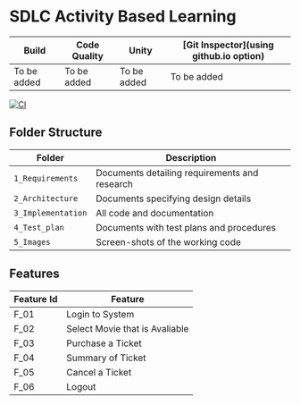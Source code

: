 # SDLC Activity Based Learning



Build | Code Quality | Unity | [Git Inspector](using github.io option)
------|----------|-------|--------------
 To be added | To be added | To be added | To be added

[![CI](https://github.com/Vikassamayamanthula/M1_Movie-Ticket-Booking-System/actions/workflows/CI.yml/badge.svg)](https://github.com/Vikassamayamanthula/M1_Movie-Ticket-Booking-System/actions/workflows/CI.yml)


## Folder Structure
Folder             | Description
-------------------| -----------------------------------------
`1_Requirements`   | Documents detailing requirements and research
`2_Architecture`   | Documents specifying design details
`3_Implementation` | All code and documentation
`4_Test_plan`      | Documents with test plans and procedures
`5_Images`         | Screen-shots of the working code
##  Features
| Feature Id | Feature |
| -----------|---------|
|F_01| Login to System | |
|F_02|Select Movie that is Avaliable |
|F_03| Purchase a Ticket |
|F_04| Summary of Ticket |
|F_05| Cancel a Ticket |
|F_06| Logout |

<!--

## Contributors List and Summary

PS Number. |  Name   |    Features    | Issuess Raised |Issues Resolved|No Test Cases|Test Case Pass
-------|---------|----------------|----------------|---------------|-------------|--------------
`99006110` | Goutami D Honagannavar  | Feature A, B etc    | X No     | X No   |X No   |X No     
   -->
<!--
## Challenges Faced and How Was It Overcome

1. ABC
2. BCD
3. ...
4. ...



